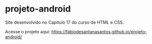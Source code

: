 # projeto-android
 Site desenvolvido no Capitulo 17 do curso de HTML e CSS.

 Acesse o projeto aqui: https://fabiodesantanasantos.github.io/projeto-android/

